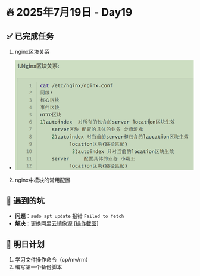 # 🔥 2025年7月19日 - Day19
## ✅ 已完成任务
1. nginx区块关系
* ![具体关系](https://github.com/YJUNO6/cloud-devops-learning/blob/main/0_%E6%88%90%E9%95%BF%E6%97%A5%E8%AE%B0/20250719_Day19_Nginx1.1/sreenshot/%E5%B1%8F%E5%B9%95%E6%88%AA%E5%9B%BE%202025-07-23%20002718.png)
2. nginx中模块的常用配置
## 🐞 遇到的坑
- **问题**：`sudo apt update` 报错 `Failed to fetch`
- **解决**：更换阿里云镜像源 [[操作截图]](screenshot/apt-error-fix.png)

## 📌 明日计划
1. 学习文件操作命令（cp/mv/rm）
2. 编写第一个备份脚本
